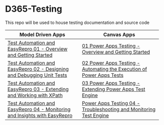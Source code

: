 # D365-Testing
This repo will be used to house testing documentation and source code

| **Model Driven Apps** | **Canvas Apps** |
| --- | --- |
| [Test Automation and EasyRepro 01 - Overview and Getting Started](docs/Blogs/Test%20Automation%20and%20EasyRepro%2001%20-%20Overview%20and%20Getting%20Started.md) | [01 Power Apps Testing - Overview and Getting Started](docs/Blogs/01%20Power%20Apps%20Testing%20-%20Overview%20and%20Getting%20Started.md) |
| [Test Automation and EasyRepro 02 - Designing and Debugging Unit Tests](docs/Blogs/Test%20Automation%20and%20EasyRepro%2002%20-%20Designing%20and%20Debugging%20Unit%20Tests.md) | [02 Power Apps Testing - Automating the Execution of Power Apps Tests](docs/Blogs/02%20Power%20Apps%20Testing%20-%20Automating%20the%20Execution%20of%20Power%20Apps%20Tests.md) |
| [Test Automation and EasyRepro 03 - Extending and Working with XPath](docs/Blogs/Test%20Automation%20and%20EasyRepro%2003%20-%20Extending%20and%20Working%20with%20XPath.md) | [03 Power Apps Testing - Extending Power Apps Test Engine](docs/Blogs/03%20Power%20Apps%20Testing%20-%20Extending%20Power%20Apps%20Test%20Engine.md) |
| [Test Automation and EasyRepro 04 - Monitoring and Insights with EasyRepro](docs/Blogs/Test%20Automation%20and%20EasyRepro%2004%20-%20Monitoring%20and%20Insights%20with%20EasyRepro.md) | [Power Apps Testing 04 - Troubleshooting and Monitoring Test Engine](docs/Blogs/04%20Power%20Apps%20Testing%20-%20Troubleshooting%20and%20Monitoring%20Power%20Apps%20Test%20Engine.md) |